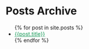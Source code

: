 <h1>Posts Archive</h1>
<ul>
  {% for post in site.posts %}
    <li><a href="{{post.url}}" style="color: #159957;">{{post.title}}</a></li>
  {% endfor %}
</ul>
